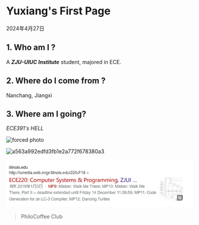# Yuxiang's First Page
2024年4月27日

## 1. Who am I ?
A **_ZJU-UIUC Institute_** student, majored in ECE.


## 2. Where do I come from ?
Nanchang, Jiangxi
## 3. Where am I going?
_ECE391's HELL_

![forced photo](assets/145841723/68a187a3-30e7-423e-bbac-2334e7e6eef9)

![a563a992edfd3fb1e2a772f678380a3](https://github.com/Wanyuxiang-code/Wanyuxiang-code.github.io/assets/145841723/64721116-2016-4583-8056-ddf24526a956)


![220](1.png)
> PhiloCoffee Club

